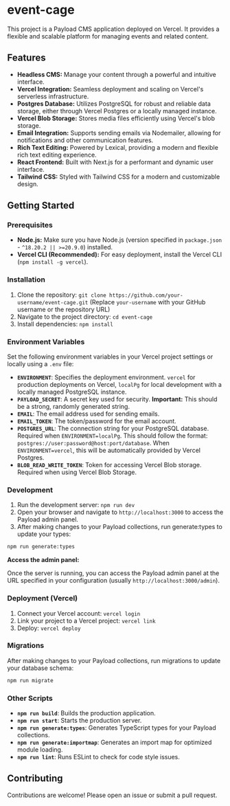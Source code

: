 # event-cage

This project is a Payload CMS application deployed on Vercel. It provides a flexible and scalable platform for managing events and related content.

## Features

* **Headless CMS:** Manage your content through a powerful and intuitive interface.
* **Vercel Integration:** Seamless deployment and scaling on Vercel's serverless infrastructure.
* **Postgres Database:** Utilizes PostgreSQL for robust and reliable data storage, either through Vercel Postgres or a locally managed instance.
* **Vercel Blob Storage:**  Stores media files efficiently using Vercel's blob storage.
* **Email Integration:** Supports sending emails via Nodemailer, allowing for notifications and other communication features.
* **Rich Text Editing:** Powered by Lexical, providing a modern and flexible rich text editing experience.
* **React Frontend:** Built with Next.js for a performant and dynamic user interface.
* **Tailwind CSS:** Styled with Tailwind CSS for a modern and customizable design.


## Getting Started

### Prerequisites

* **Node.js:** Make sure you have Node.js (version specified in `package.json` - `^18.20.2 || >=20.9.0`) installed.
* **Vercel CLI (Recommended):** For easy deployment, install the Vercel CLI (`npm install -g vercel`).


### Installation

1. Clone the repository: `git clone https://github.com/your-username/event-cage.git` (Replace `your-username` with your GitHub username or the repository URL)
2. Navigate to the project directory: `cd event-cage`
3. Install dependencies: `npm install`

### Environment Variables

Set the following environment variables in your Vercel project settings or locally using a `.env` file:

* **`ENVIRONMENT`**: Specifies the deployment environment.  `vercel` for production deployments on Vercel, `localPg` for local development with a locally managed PostgreSQL instance.
* **`PAYLOAD_SECRET`**: A secret key used for security. **Important:** This should be a strong, randomly generated string.
* **`EMAIL`**: The email address used for sending emails.
* **`EMAIL_TOKEN`**:  The token/password for the email account.
* **`POSTGRES_URL`**: The connection string for your PostgreSQL database. Required when `ENVIRONMENT=localPg`. This should follow the format: `postgres://user:password@host:port/database`.  When `ENVIRONMENT=vercel`, this will be automatically provided by Vercel Postgres.
* **`BLOB_READ_WRITE_TOKEN`**: Token for accessing Vercel Blob storage. Required when using Vercel Blob Storage.


### Development

1. Run the development server: `npm run dev`
2. Open your browser and navigate to `http://localhost:3000` to access the Payload admin panel.
3. After making changes to your Payload collections, run generate:types to update your types:

```bash
npm run generate:types
```

**Access the admin panel:**

Once the server is running, you can access the Payload admin panel at the URL specified in your configuration (usually `http://localhost:3000/admin`).

### Deployment (Vercel)

1. Connect your Vercel account: `vercel login`
2. Link your project to a Vercel project: `vercel link`
3. Deploy: `vercel deploy`


### Migrations

After making changes to your Payload collections, run migrations to update your database schema:

```bash
npm run migrate
```

### Other Scripts

* **`npm run build`**: Builds the production application.
* **`npm run start`**: Starts the production server.
* **`npm run generate:types`**: Generates TypeScript types for your Payload collections.
* **`npm run generate:importmap`**: Generates an import map for optimized module loading.
* **`npm run lint`**: Runs ESLint to check for code style issues.


## Contributing

Contributions are welcome!  Please open an issue or submit a pull request.

